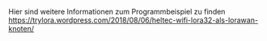 Hier sind weitere Informationen zum Programmbeispiel zu finden \
https://trylora.wordpress.com/2018/08/06/heltec-wifi-lora32-als-lorawan-knoten/
